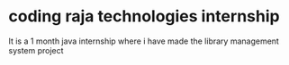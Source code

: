 # coding raja technologies internship
 It is a 1 month java internship where i have made the library management system project
